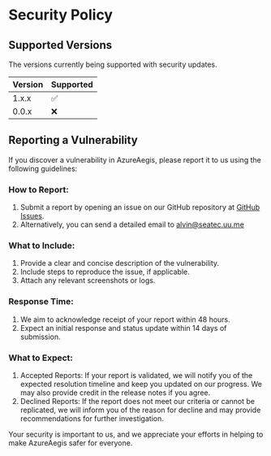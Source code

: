 # Security Policy

## Supported Versions

The versions currently being supported with security updates.

| Version | Supported          |
| ------- | ------------------ |
| 1.x.x   | :white_check_mark: |
| 0.0.x   | :x:                |

## Reporting a Vulnerability

If you discover a vulnerability in AzureAegis, please report it to us using the following guidelines:

### How to Report:

  1) Submit a report by opening an issue on our GitHub repository at [GitHub Issues](https://github.com/alvinlazz/AzureAegis/issues).
  2) Alternatively, you can send a detailed email to alvin@seatec.uu.me

### What to Include:

  1) Provide a clear and concise description of the vulnerability.
  2) Include steps to reproduce the issue, if applicable.
  3) Attach any relevant screenshots or logs.
     
### Response Time:

 1) We aim to acknowledge receipt of your report within 48 hours.
 2) Expect an initial response and status update within 14 days of submission.

### What to Expect:
 1) Accepted Reports: If your report is validated, we will notify you of the expected resolution timeline and keep you updated on our progress. We may also provide credit in the release notes if you agree.
 2) Declined Reports: If the report does not meet our criteria or cannot be replicated, we will inform you of the reason for decline and may provide recommendations for further investigation.
    
Your security is important to us, and we appreciate your efforts in helping to make AzureAegis safer for everyone.


